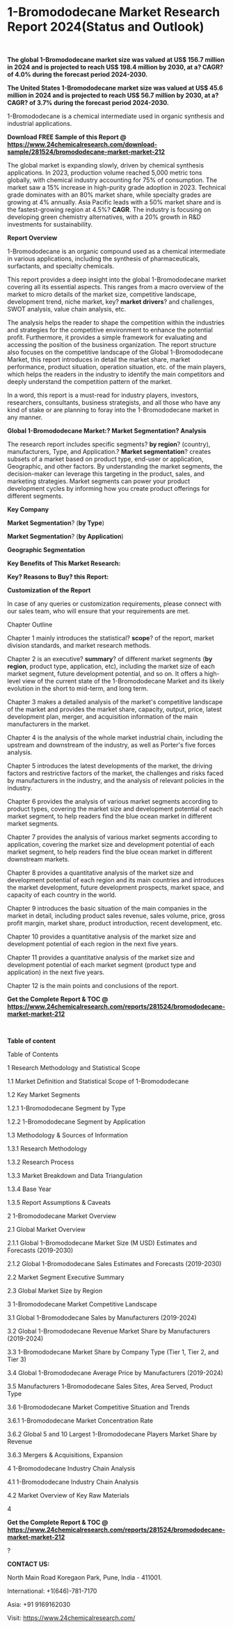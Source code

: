 <h1>1-Bromododecane Market Research Report 2024(Status and Outlook)</h1><br/><p><strong>The global 1-Bromododecane market size was valued at US$ 156.7 million in 2024 and is projected to reach US$ 198.4 million by 2030, at a? <strong>CAGR</strong>? of 4.0% during the forecast period 2024-2030.</strong></p>
 
 
 
 <p><strong>The United States 1-Bromododecane market size was valued at US$ 45.6 million in 2024 and is projected to reach US$ 56.7 million by 2030, at a? <strong>CAGR</strong>? of 3.7% during the forecast period 2024-2030.</strong></p>
 
 
 
 <p>1-Bromododecane is a chemical intermediate used in organic synthesis and industrial applications.</p>
 
 
 
 <div><b>Download FREE Sample of this Report @ <a href="https://www.24chemicalresearch.com/download-sample/281524/bromododecane-market-market-212">https://www.24chemicalresearch.com/download-sample/281524/bromododecane-market-market-212</a></b></div>
 
 
 
 <p>The global market is expanding slowly, driven by chemical synthesis applications. In 2023, production volume reached 5,000 metric tons globally, with chemical industry accounting for 75% of consumption. The market saw a 15% increase in high-purity grade adoption in 2023. Technical grade dominates with an 80% market share, while specialty grades are growing at 4% annually. Asia Pacific leads with a 50% market share and is the fastest-growing region at 4.5%? <strong><strong>CAGR</strong></strong>. The industry is focusing on developing green chemistry alternatives, with a 20% growth in R&D investments for sustainability.</p>
 
 
 
 <p><strong>Report Overview</strong></p>
 
 
 
 <p>1-Bromododecane is an organic compound used as a chemical intermediate in various applications, including the synthesis of pharmaceuticals, surfactants, and specialty chemicals.</p>
 
 
 
 <p>This report provides a deep insight into the global 1-Bromododecane market covering all its essential aspects. This ranges from a macro overview of the market to micro details of the market size, competitive landscape, development trend, niche market, key? <strong>market drivers</strong>? and challenges, SWOT analysis, value chain analysis, etc.</p>
 
 
 
 <p>The analysis helps the reader to shape the competition within the industries and strategies for the competitive environment to enhance the potential profit. Furthermore, it provides a simple framework for evaluating and accessing the position of the business organization. The report structure also focuses on the competitive landscape of the Global 1-Bromododecane Market, this report introduces in detail the market share, market performance, product situation, operation situation, etc. of the main players, which helps the readers in the industry to identify the main competitors and deeply understand the competition pattern of the market.</p>
 
 
 
 <p>In a word, this report is a must-read for industry players, investors, researchers, consultants, business strategists, and all those who have any kind of stake or are planning to foray into the 1-Bromododecane market in any manner.</p>
 
 
 
 <p><strong>Global 1-Bromododecane Market:? Market Segmentation? Analysis</strong></p>
 
 
 
 <p>The research report includes specific segments? <strong>by region</strong>? (country), manufacturers, Type, and Application.? <strong>Market segmentation</strong>? creates subsets of a market based on product type, end-user or application, Geographic, and other factors. By understanding the market segments, the decision-maker can leverage this targeting in the product, sales, and marketing strategies. Market segments can power your product development cycles by informing how you create product offerings for different segments.</p>
 
 
 
 <p><strong>Key Company</strong></p>
 
 
 
 <p><strong>Market Segmentation</strong>? (<strong>by Type</strong>)</p>
 
 
 
 <p><strong>Market Segmentation</strong>? (<strong><strong>by Application</strong></strong>)</p>
 
 
 
 <p><strong>Geographic Segmentation</strong></p>
 
 
 
 <p><strong>Key Benefits of This Market Research:</strong></p>
 
 
 
 <p><strong>Key? <strong>Reasons to Buy</strong>? this Report:</strong></p>
 
 
 
 <p><strong>Customization of the Report</strong></p>
 
 
 
 <p>In case of any queries or customization requirements, please connect with our sales team, who will ensure that your requirements are met.</p>
 
 
 
 <p>Chapter Outline</p>
 
 
 
 <p>Chapter 1 mainly introduces the statistical? <strong><strong>scope</strong></strong>? of the report, market division standards, and market research methods.</p>
 
 
 
 <p>Chapter 2 is an executive? <strong><strong>summary</strong></strong>? of different market segments (<strong>by region</strong>, product type, application, etc), including the market size of each market segment, future development potential, and so on. It offers a high-level view of the current state of the 1-Bromododecane Market and its likely evolution in the short to mid-term, and long term.</p>
 
 
 
 <p>Chapter 3 makes a detailed analysis of the market&#39;s competitive landscape of the market and provides the market share, capacity, output, price, latest development plan, merger, and acquisition information of the main manufacturers in the market.</p>
 
 
 
 <p>Chapter 4 is the analysis of the whole market industrial chain, including the upstream and downstream of the industry, as well as Porter&#39;s five forces analysis.</p>
 
 
 
 <p>Chapter 5 introduces the latest developments of the market, the driving factors and restrictive factors of the market, the challenges and risks faced by manufacturers in the industry, and the analysis of relevant policies in the industry.</p>
 
 
 
 <p>Chapter 6 provides the analysis of various market segments according to product types, covering the market size and development potential of each market segment, to help readers find the blue ocean market in different market segments.</p>
 
 
 
 <p>Chapter 7 provides the analysis of various market segments according to application, covering the market size and development potential of each market segment, to help readers find the blue ocean market in different downstream markets.</p>
 
 
 
 <p>Chapter 8 provides a quantitative analysis of the market size and development potential of each region and its main countries and introduces the market development, future development prospects, market space, and capacity of each country in the world.</p>
 
 
 
 <p>Chapter 9 introduces the basic situation of the main companies in the market in detail, including product sales revenue, sales volume, price, gross profit margin, market share, product introduction, recent development, etc.</p>
 
 
 
 <p>Chapter 10 provides a quantitative analysis of the market size and development potential of each region in the next five years.</p>
 
 
 
 <p>Chapter 11 provides a quantitative analysis of the market size and development potential of each market segment (product type and application) in the next five years.</p>
 
 
 
 <p>Chapter 12 is the main points and conclusions of the report.</p>
 
 
 
 <div><b>Get the Complete Report & TOC @ <a href="https://www.24chemicalresearch.com/reports/281524/bromododecane-market-market-212">https://www.24chemicalresearch.com/reports/281524/bromododecane-market-market-212</a></b></div>
 
 
 
 <p><br />
 
 <b>Table of content</b></p>
 
 
 
 <p>Table of Contents<br />
 
 1 Research Methodology and Statistical Scope<br />
 
 1.1 Market Definition and Statistical Scope of 1-Bromododecane<br />
 
 1.2 Key Market Segments<br />
 
 1.2.1 1-Bromododecane Segment by Type<br />
 
 1.2.2 1-Bromododecane Segment by Application<br />
 
 1.3 Methodology & Sources of Information<br />
 
 1.3.1 Research Methodology<br />
 
 1.3.2 Research Process<br />
 
 1.3.3 Market Breakdown and Data Triangulation<br />
 
 1.3.4 Base Year<br />
 
 1.3.5 Report Assumptions & Caveats<br />
 
 2 1-Bromododecane Market Overview<br />
 
 2.1 Global Market Overview<br />
 
 2.1.1 Global 1-Bromododecane Market Size (M USD) Estimates and Forecasts (2019-2030)<br />
 
 2.1.2 Global 1-Bromododecane Sales Estimates and Forecasts (2019-2030)<br />
 
 2.2 Market Segment Executive Summary<br />
 
 2.3 Global Market Size by Region<br />
 
 3 1-Bromododecane Market Competitive Landscape<br />
 
 3.1 Global 1-Bromododecane Sales by Manufacturers (2019-2024)<br />
 
 3.2 Global 1-Bromododecane Revenue Market Share by Manufacturers (2019-2024)<br />
 
 3.3 1-Bromododecane Market Share by Company Type (Tier 1, Tier 2, and Tier 3)<br />
 
 3.4 Global 1-Bromododecane Average Price by Manufacturers (2019-2024)<br />
 
 3.5 Manufacturers 1-Bromododecane Sales Sites, Area Served, Product Type<br />
 
 3.6 1-Bromododecane Market Competitive Situation and Trends<br />
 
 3.6.1 1-Bromododecane Market Concentration Rate<br />
 
 3.6.2 Global 5 and 10 Largest 1-Bromododecane Players Market Share by Revenue<br />
 
 3.6.3 Mergers & Acquisitions, Expansion<br />
 
 4 1-Bromododecane Industry Chain Analysis<br />
 
 4.1 1-Bromododecane Industry Chain Analysis<br />
 
 4.2 Market Overview of Key Raw Materials<br />
 
 4</p>
 
 
 
 <div><b>Get the Complete Report & TOC @ <a href="https://www.24chemicalresearch.com/reports/281524/bromododecane-market-market-212">https://www.24chemicalresearch.com/reports/281524/bromododecane-market-market-212</a></b></div>
 
 
 
 <p>? </p>
 
 
 
 <p><b>CONTACT US:</b><br />
 
 North Main Road Koregaon Park, Pune, India - 411001.<br />
 
 International: +1(646)-781-7170<br />
 
 Asia: +91 9169162030<br />
 
 Visit: <a href="https://www.24chemicalresearch.com/">https://www.24chemicalresearch.com/</a></p>